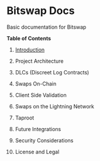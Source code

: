 # Bitswap Docs

Basic documentation for Bitswap

**Table of Contents**
1. [Introduction](https://github.com/BitSwap-BiFi/bitswap-docs/blob/main/content/introduction.md)
     
2. Project Architecture
  
3. DLCs (Discreet Log Contracts)

4. Swaps On-Chain
  

5. Client Side Validation
  

6. Swaps on the Lightning Network
 

7. Taproot
  

8. Future Integrations


11. Security Considerations
     

14. License and Legal


